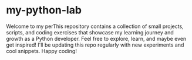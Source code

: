 # my-python-lab
Welcome to my perThis repository contains a collection of small projects, scripts, and coding exercises that showcase my learning journey and growth as a Python developer.  Feel free to explore, learn, and maybe even get inspired! I'll be updating this repo regularly with new experiments and cool snippets.  Happy coding! 
